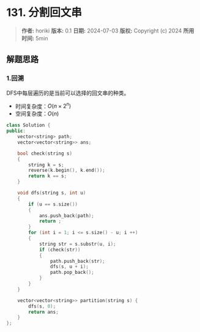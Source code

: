 # 131. 分割回文串

> **作者:** horiki
> **版本:** 0.1
> **日期:** 2024-07-03
> **版权:** Copyright (c) 2024
> **所用时间:** 5min

## 解题思路
### 1.回溯

DFS中每层遍历的是当前可以选择的回文串的种类。

- 时间复杂度：$O(n \times 2^n)$
- 空间复杂度：$O(n)$

```C++
class Solution {
public:
    vector<string> path;
    vector<vector<string>> ans;

    bool check(string s)
    {
        string k = s;
        reverse(k.begin(), k.end());
        return k == s;
    }

    void dfs(string s, int u)
    {
        if (u == s.size())
        {
            ans.push_back(path);
            return ;
        }
        for (int i = 1; i <= s.size() - u; i ++)
        {
            string str = s.substr(u, i);
            if (check(str)) 
            {
                path.push_back(str);
                dfs(s, u + i);
                path.pop_back();
            }
        }
    }

    vector<vector<string>> partition(string s) {
        dfs(s, 0);
        return ans;
    }
};
```